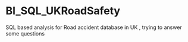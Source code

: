 # BI_SQL_UKRoadSafety
SQL based analysis for Road accident database in UK , trying to answer some questions
